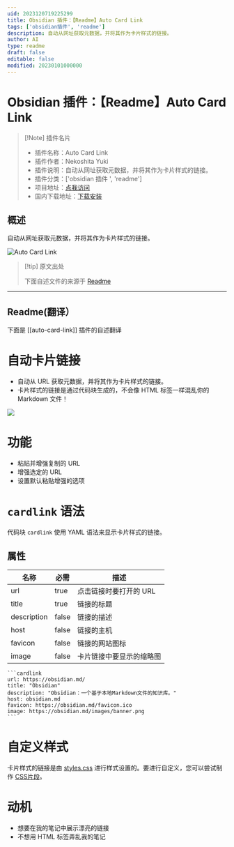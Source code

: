 ```yaml
---
uid: 2023120719225299
title: Obsidian 插件：【Readme】Auto Card Link
tags: ['obsidian插件', 'readme']
description: 自动从网址获取元数据，并将其作为卡片样式的链接。
author: AI
type: readme
draft: false
editable: false
modified: 20230101000000
---
```


# Obsidian 插件：【Readme】Auto Card Link

> [!Note] 插件名片
> - 插件名称：Auto Card Link
> - 插件作者：Nekoshita Yuki
> - 插件说明：自动从网址获取元数据，并将其作为卡片样式的链接。
> - 插件分类：['obsidian 插件 ', 'readme']
> - 项目地址：[点我访问](https://github.com/nekoshita/obsidian-auto-card-link)
> - 国内下载地址：[下载安装](https://pkmer.cn/products/plugin/pluginMarket/?auto-card-link)

## 概述

自动从网址获取元数据，并将其作为卡片样式的链接。

![Auto Card Link](https://cdn.pkmer.cn/covers/auto-card-link.gif!pkmer)

> [!tip] 原文出处
>
>下面自述文件的来源于 [Readme](https://ghproxy.net/https://raw.githubusercontent.com/nekoshita/obsidian-auto-card-link/main/README.md)
>

---

## Readme(翻译）

下面是 [[auto-card-link]] 插件的自述翻译

# 自动卡片链接

- 自动从 URL 获取元数据，并将其作为卡片样式的链接。
- 卡片样式的链接是通过代码块生成的，不会像 HTML 标签一样混乱你的 Markdown 文件！

![](https://cdn.pkmer.cn/covers/auto-card-link_2_0.gif!pkmer)

# 功能

- 粘贴并增强复制的 URL
- 增强选定的 URL
- 设置默认粘贴增强的选项

# `cardlink` 语法

代码块 `cardlink` 使用 YAML 语法来显示卡片样式的链接。

## 属性

|名称|必需|描述|
|---|---|---|
|url|true|点击链接时要打开的 URL|
|title|true|链接的标题|
|description|false|链接的描述|
|host|false|链接的主机|
|favicon|false|链接的网站图标|
|image|false|卡片链接中要显示的缩略图|

```
​```cardlink
url: https://obsidian.md/
title: "Obsidian"
description: "Obsidian：一个基于本地Markdown文件的知识库。"
host: obsidian.md
favicon: https://obsidian.md/favicon.ico
image: https://obsidian.md/images/banner.png
​```
```

# 自定义样式

卡片样式的链接是由 [styles.css](./styles.css) 进行样式设置的。要进行自定义，您可以尝试制作 [CSS片段](https://help.obsidian.md/How+to/Add+custom+styles#Use+Themes+and+or+CSS+snippets)。

# 动机

- 想要在我的笔记中展示漂亮的链接
- 不想用 HTML 标签弄乱我的笔记



